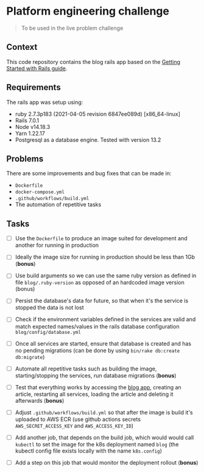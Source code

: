 # Platform engineering challenge
> To be used in the live problem challenge

## Context

This code repository contains the blog rails app based on the [Getting Started with Rails guide](https://guides.rubyonrails.org/getting_started.html#creating-the-blog-application).

## Requirements

The rails app was setup using:
- ruby 2.7.3p183 (2021-04-05 revision 6847ee089d) [x86_64-linux]
- Rails 7.0.1
- Node v14.18.3
- Yarn 1.22.17
- Postgresql as a database engine. Tested with version 13.2

## Problems

There are some improvements and bug fixes that can be made in:

- `Dockerfile`
- `docker-compose.yml`
- `.github/workflows/build.yml`
- The automation of repetitive tasks

## Tasks

- [ ] Use the `Dockerfile` to produce an image suited for development and another for running in production
- [ ] Ideally the image size for running in production should be less than 1Gb (**bonus**)
- [ ] Use build arguments so we can use the same ruby version as defined in file `blog/.ruby-version` as opposed of an hardcoded image version (bonus)
- [ ] Persist the database's data for future, so that when it's the service is stopped the data is not lost
- [ ] Check if the environment variables defined in the services are valid and match expected names/values in the rails database configuration `blog/config/database.yml`
- [ ] Once all services are started, ensure that database is created and has no pending migrations (can be done by using `bin/rake db:create db:migrate`)
- [ ] Automate all repetitive tasks such as building the image, starting/stopping the services, run database migrations (**bonus**)
- [ ] Test that everything works by accessing the [blog app](http://localhost:3000/), creating an article, restarting all services, loading the article and deleting it afterwards (**bonus**)
- [ ] Adjust `.github/workflows/build.yml` so that after the image is build it's uploaded to AWS ECR (use github actions secrets `AWS_SECRET_ACCESS_KEY` and `AWS_ACCESS_KEY_ID`)
- [ ] Add another job, that depends on the build job, which would would call `kubectl` to set the image for the k8s deployment named `blog` (the kubectl config file exists locally with the name `k8s.config`)
- [ ] Add a step on this job that would monitor the deployment rollout (**bonus**)

